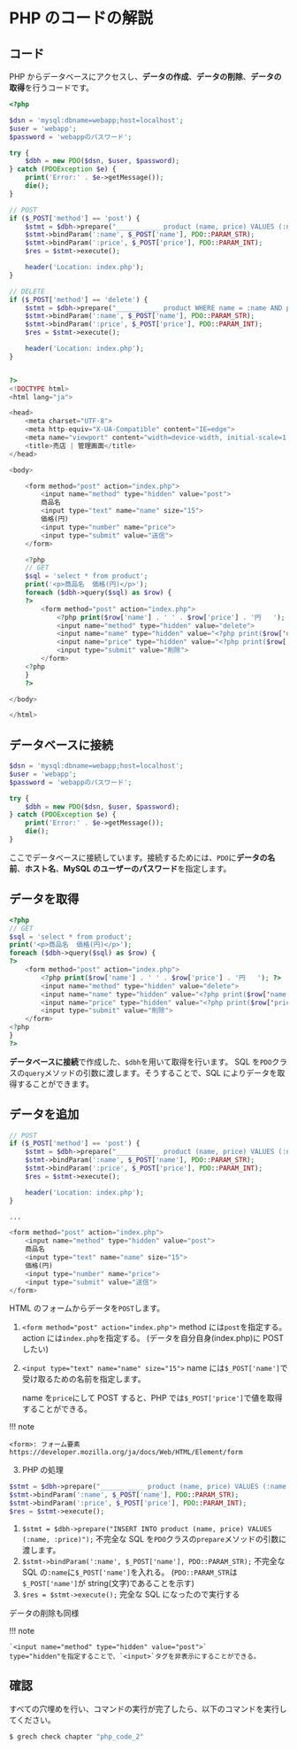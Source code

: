 # PHP のコードの解説

## コード

PHP からデータベースにアクセスし、**データの作成**、**データの削除**、**データの取得**を行うコードです。

```php
<?php

$dsn = 'mysql:dbname=webapp;host=localhost';
$user = 'webapp';
$password = 'webappのパスワード';

try {
    $dbh = new PDO($dsn, $user, $password);
} catch (PDOException $e) {
    print('Error:' . $e->getMessage());
    die();
}

// POST
if ($_POST['method'] == 'post') {
    $stmt = $dbh->prepare("______ ____ product (name, price) VALUES (:name, :price)");
    $stmt->bindParam(':name', $_POST['name'], PDO::PARAM_STR);
    $stmt->bindParam(':price', $_POST['price'], PDO::PARAM_INT);
    $res = $stmt->execute();

    header('Location: index.php');
}

// DELETE
if ($_POST['method'] == 'delete') {
    $stmt = $dbh->prepare("______ ____ product WHERE name = :name AND price=:price");
    $stmt->bindParam(':name', $_POST['name'], PDO::PARAM_STR);
    $stmt->bindParam(':price', $_POST['price'], PDO::PARAM_INT);
    $res = $stmt->execute();

    header('Location: index.php');
}


?>
<!DOCTYPE html>
<html lang="ja">

<head>
    <meta charset="UTF-8">
    <meta http-equiv="X-UA-Compatible" content="IE=edge">
    <meta name="viewport" content="width=device-width, initial-scale=1.0">
    <title>売店 | 管理画面</title>
</head>

<body>

    <form method="post" action="index.php">
        <input name="method" type="hidden" value="post">
        商品名
        <input type="text" name="name" size="15">
        価格(円)
        <input type="number" name="price">
        <input type="submit" value="送信">
    </form>

    <?php
    // GET
    $sql = 'select * from product';
    print('<p>商品名  価格(円)</p>');
    foreach ($dbh->query($sql) as $row) {
    ?>
        <form method="post" action="index.php">
            <?php print($row['name'] . ' ' . $row['price'] . '円   '); ?>
            <input name="method" type="hidden" value="delete">
            <input name="name" type="hidden" value="<?php print($row['name']); ?>">
            <input name="price" type="hidden" value="<?php print($row['price']); ?>">
            <input type="submit" value="削除">
        </form>
    <?php
    }
    ?>

</body>

</html>
```

## データベースに接続

```php
$dsn = 'mysql:dbname=webapp;host=localhost';
$user = 'webapp';
$password = 'webappのパスワード';

try {
    $dbh = new PDO($dsn, $user, $password);
} catch (PDOException $e) {
    print('Error:' . $e->getMessage());
    die();
}
```

ここでデータベースに接続しています。接続するためには、`PDO`に**データの名前**、**ホスト名**、**MySQL のユーザーのパスワード**を指定します。

## データを取得

```php
<?php
// GET
$sql = 'select * from product';
print('<p>商品名  価格(円)</p>');
foreach ($dbh->query($sql) as $row) {
?>
    <form method="post" action="index.php">
        <?php print($row['name'] . ' ' . $row['price'] . '円   '); ?>
        <input name="method" type="hidden" value="delete">
        <input name="name" type="hidden" value="<?php print($row['name']); ?>">
        <input name="price" type="hidden" value="<?php print($row['price']); ?>">
        <input type="submit" value="削除">
    </form>
<?php
}
?>
```

**データベースに接続**で作成した、`$dbh`を用いて取得を行います。
SQL を`PDO`クラスの`query`メソッドの引数に渡します。そうすることで、SQL によりデータを取得することができます。

## データを追加

```php
// POST
if ($_POST['method'] == 'post') {
    $stmt = $dbh->prepare("______ ____ product (name, price) VALUES (:name, :price)");
    $stmt->bindParam(':name', $_POST['name'], PDO::PARAM_STR);
    $stmt->bindParam(':price', $_POST['price'], PDO::PARAM_INT);
    $res = $stmt->execute();

    header('Location: index.php');
}

...

<form method="post" action="index.php">
    <input name="method" type="hidden" value="post">
    商品名
    <input type="text" name="name" size="15">
    価格(円)
    <input type="number" name="price">
    <input type="submit" value="送信">
</form>
```

HTML のフォームからデータを`POST`します。

1. `<form method="post" action="index.php">`
   method には`post`を指定する。
   action には`index.php`を指定する。
   (データを自分自身(index.php)に POST したい)
2. `<input type="text" name="name" size="15">`
   name には`$_POST['name']`で受け取るための名前を指定します。

   name を`price`にして POST すると、PHP では`$_POST['price']`で値を取得することができる。

!!! note

    <form>: フォーム要素
    https://developer.mozilla.org/ja/docs/Web/HTML/Element/form

3. PHP の処理

```php
$stmt = $dbh->prepare("______ ____ product (name, price) VALUES (:name, :price)");
$stmt->bindParam(':name', $_POST['name'], PDO::PARAM_STR);
$stmt->bindParam(':price', $_POST['price'], PDO::PARAM_INT);
$res = $stmt->execute();
```

1. `$stmt = $dbh->prepare("INSERT INTO product (name, price) VALUES (:name, :price)");`
   不完全な SQL を`PDO`クラスの`prepare`メソッドの引数に渡します。
2. `$stmt->bindParam(':name', $_POST['name'], PDO::PARAM_STR);`
   不完全な SQL の`:name`に`$_POST['name']`を入れる。
   (`PDO::PARAM_STR`は`$_POST['name']`が string(文字)であることを示す)
3. `$res = $stmt->execute();`
   完全な SQL になったので実行する

データの削除も同様

!!! note

    `<input name="method" type="hidden" value="post">`
    type="hidden"を指定することで、`<input>`タグを非表示にすることができる。

## 確認

すべての穴埋めを行い、コマンドの実行が完了したら、以下のコマンドを実行してください。

```sh
$ grech check chapter "php_code_2"
```
